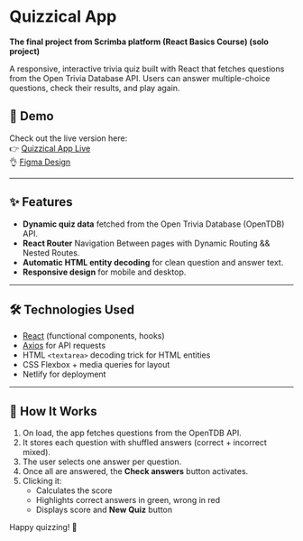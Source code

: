 # Quizzical App

**The final project from Scrimba platform (React Basics Course) (solo project)**

A responsive, interactive trivia quiz built with React that fetches questions from the Open Trivia Database API. Users can answer multiple-choice questions, check their results, and play again.

## 📝 Demo

Check out the live version here:  
👉 [Quizzical App Live](https://quizzical-app-sc-solo.netlify.app/)
<br/>
👌 [Figma Design](https://www.figma.com/proto/hZ2cic7sZbXUIG9tzOL2DR/Quizzical-App?node-id=8-2&p=f&t=mckMGCb2LHPZsYEX-0&scaling=min-zoom&content-scaling=fixed&page-id=0%3A1)

---

## ✨ Features

- **Dynamic quiz data** fetched from the Open Trivia Database (OpenTDB) API.
- **React Router** Navigation Between pages with Dynamic Routing && Nested Routes.
- **Automatic HTML entity decoding** for clean question and answer text.
- **Responsive design** for mobile and desktop.

---

## 🛠 Technologies Used

- [React](https://react.dev/) (functional components, hooks)
- [Axios](https://axios-http.com/) for API requests
- HTML `<textarea>` decoding trick for HTML entities
- CSS Flexbox + media queries for layout
- Netlify for deployment

---

## 🎯 How It Works

1. On load, the app fetches questions from the OpenTDB API.
2. It stores each question with shuffled answers (correct + incorrect mixed).
3. The user selects one answer per question.
4. Once all are answered, the **Check answers** button activates.
5. Clicking it:
   - Calculates the score
   - Highlights correct answers in green, wrong in red
   - Displays score and **New Quiz** button

Happy quizzing! 🎉
